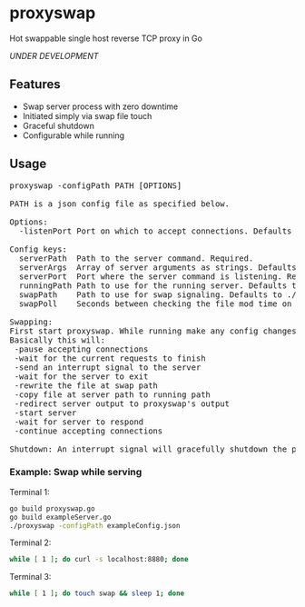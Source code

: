 # proxyswap

Hot swappable single host reverse TCP proxy in Go

_UNDER DEVELOPMENT_

## Features
* Swap server process with zero downtime
* Initiated simply via swap file touch
* Graceful shutdown
* Configurable while running

## Usage
<pre>
proxyswap -configPath PATH [OPTIONS]

PATH is a json config file as specified below.

Options:
  -listenPort Port on which to accept connections. Defaults to 8880.

Config keys:
  serverPath  Path to the server command. Required.
  serverArgs  Array of server arguments as strings. Defaults as empty.
  serverPort  Port where the server command is listening. Required.
  runningPath Path to use for the running server. Defaults to ./running.
  swapPath    Path to use for swap signaling. Defaults to ./swap.
  swapPoll    Seconds between checking the file mod time on the swap path. Defaults to 10.

Swapping:
First start proxyswap. While running make any config changes desired. Then touch the file at the swap path.
Basically this will:
 -pause accepting connections
 -wait for the current requests to finish
 -send an interrupt signal to the server
 -wait for the server to exit
 -rewrite the file at swap path
 -copy file at server path to running path
 -redirect server output to proxyswap's output
 -start server
 -wait for server to respond
 -continue accepting connections

Shutdown: An interrupt signal will gracefully shutdown the proxyswap without dropping connections.
</pre>

### Example: Swap while serving
Terminal 1:
```sh
go build proxyswap.go
go build exampleServer.go
./proxyswap -configPath exampleConfig.json
```

Terminal 2:
```sh
while [ 1 ]; do curl -s localhost:8880; done
```

Terminal 3:
```sh
while [ 1 ]; do touch swap && sleep 1; done
```
